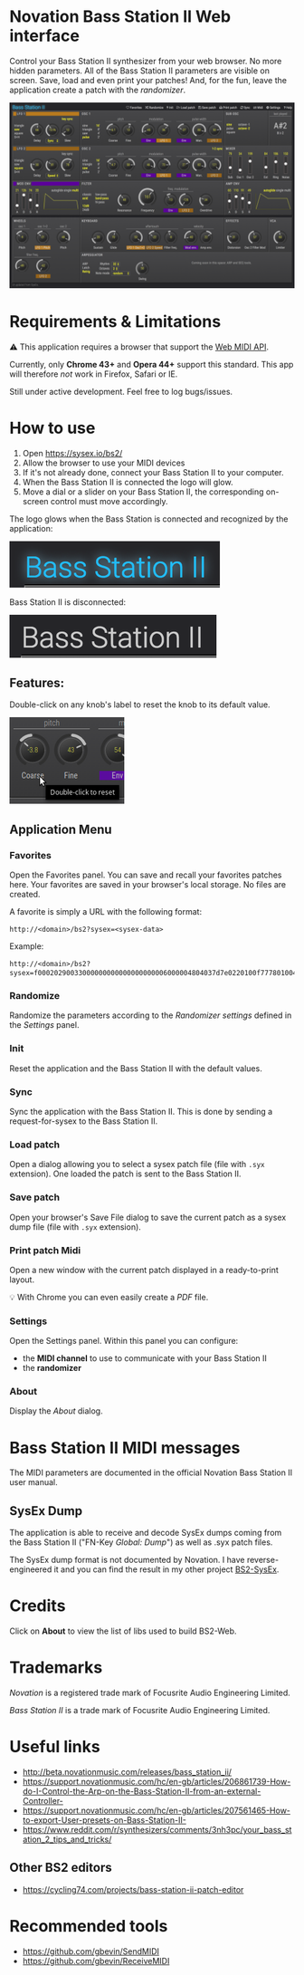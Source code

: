 # Novation Bass Station II Web interface

Control your Bass Station II synthesizer from your web browser. 
No more hidden parameters. All of the Bass Station II parameters are visible on screen.
Save, load and even print your patches!
And, for the fun, leave the application create a patch with the _randomizer_.

![screenshot](/images/BS2-Web_v2.0.0.png "screenshot of current version running in Chrome")


# Requirements &amp; Limitations

:warning: This application requires a browser that support the [Web MIDI API](http://webaudio.github.io/web-midi-api/).

Currently, only **Chrome 43+** and **Opera 44+** support this standard. This app will therefore _not_ work in Firefox, Safari or IE. 

Still under active development. Feel free to log bugs/issues.


# How to use

1. Open https://sysex.io/bs2/
2. Allow the browser to use your MIDI devices
3. If it's not already done, connect your Bass Station II to your computer.
4. When the Bass Station II is connected the logo will glow. 
5. Move a dial or a slider on your Bass Station II, the corresponding on-screen control must move accordingly.

The logo glows when the Bass Station is connected and recognized by the application:

![connected](/images/BS2-Web-connected.png "Bass Station II connected")

Bass Station II is disconnected:

![disconnected](/images/BS2-Web-disconnected.png "Bass Station II disconnected")

## Features:

Double-click on any knob's label to reset the knob to its default value.

![reset](/images/BS2-Web-double-click-to-reset.png "Double-click the label to reset the value")

## Application Menu

### Favorites

Open the Favorites panel. You can save and recall your favorites patches here. Your favorites are saved in your
browser's local storage. No files are created. 

A favorite is simply a URL with the following format:

    http://<domain>/bs2?sysex=<sysex-data>

Example:

    http://<domain>/bs2?sysex=f00020290033000000000000000000006000004804037d7e0220100f777801004340200000ff7c00000000000f78000008200000077800004000000f700000000000126000000000001a4000202004001f190f6923797c7e3f1f5f6f70017c7e403f4f6770017c7e401f4000000000000000000000000000000000000000000000000000000000000000000000000000000000000000000000f7

### Randomize

Randomize the parameters according to the _Randomizer settings_ defined in the _Settings_ panel.

### Init

Reset the application and the Bass Station II with the default values.

### Sync

Sync the application with the Bass Station II. This is done by sending a request-for-sysex to the Bass Station II.

### Load patch

Open a dialog allowing you to select a sysex patch file (file with `.syx` extension). One loaded the patch is sent to the Bass Station II.

### Save patch

Open your browser's Save File dialog to save the current patch as a sysex dump file (file with `.syx` extension). 

### Print patch Midi

Open a new window with the current patch displayed in a ready-to-print layout. 

:bulb: With Chrome you can even easily create a _PDF_ file. 

### Settings

Open the Settings panel. Within this panel you can configure:
- the **MIDI channel** to use to communicate with your Bass Station II 
- the **randomizer**

### About

Display the _About_ dialog.

# Bass Station II MIDI messages

The MIDI parameters are documented in the official Novation Bass Station II user manual. 

## SysEx Dump

The application is able to receive and decode SysEx dumps coming from the Bass Station II ("FN-Key _Global: Dump_") as well as .syx patch files.

The SysEx dump format is not documented by Novation. I have reverse-engineered it and you can find the result
 in my other project [BS2-SysEx](https://github.com/francoisgeorgy/BS2-SysEx).


# Credits

Click on __About__ to view the list of libs used to build BS2-Web.  


# Trademarks

_Novation_ is a registered trade mark of Focusrite Audio Engineering Limited.

_Bass Station II_ is a trade mark of Focusrite Audio Engineering Limited.


# Useful links

- http://beta.novationmusic.com/releases/bass_station_ii/
- https://support.novationmusic.com/hc/en-gb/articles/206861739-How-do-I-Control-the-Arp-on-the-Bass-Station-II-from-an-external-Controller-
- https://support.novationmusic.com/hc/en-gb/articles/207561465-How-to-export-User-presets-on-Bass-Station-II-
- https://www.reddit.com/r/synthesizers/comments/3nh3pc/your_bass_station_2_tips_and_tricks/

## Other BS2 editors

- https://cycling74.com/projects/bass-station-ii-patch-editor


# Recommended tools

- https://github.com/gbevin/SendMIDI
- https://github.com/gbevin/ReceiveMIDI
